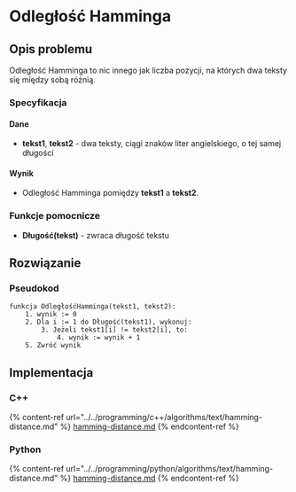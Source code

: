# Odległość Hamminga

## Opis problemu

Odległość Hamminga to nic innego jak liczba pozycji, na których dwa teksty się między sobą różnią.

### Specyfikacja

#### Dane

- **tekst1**, **tekst2** - dwa teksty, ciągi znaków liter angielskiego, o tej samej długości

#### Wynik

- Odległość Hamminga pomiędzy **tekst1** a **tekst2**.

### Funkcje pomocnicze

- **Długość(tekst)** - zwraca długość tekstu

## Rozwiązanie

### Pseudokod

```
funkcja OdległośćHamminga(tekst1, tekst2):
    1. wynik := 0
    2. Dla i := 1 do Długość(tekst1), wykonuj:
        3. Jeżeli tekst1[i] != tekst2[i], to:
            4. wynik := wynik + 1
    5. Zwróć wynik
```

## Implementacja

### C++

{% content-ref url="../../programming/c++/algorithms/text/hamming-distance.md" %}
[hamming-distance.md](../../programming/c++/algorithms/text/hamming-distance.md)
{% endcontent-ref %}

### Python

{% content-ref url="../../programming/python/algorithms/text/hamming-distance.md" %}
[hamming-distance.md](../../programming/python/algorithms/text/hamming-distance.md)
{% endcontent-ref %}
